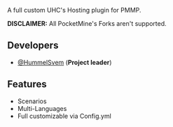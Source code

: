 

A full custom UHC's Hosting plugin for PMMP.

**DISCLAIMER:** All PocketMine's Forks aren't supported.

## Developers
- [@HummelSvem](https://twitter.com/VaronPE) (**Project leader**)

## Features
- Scenarios
- Multi-Languages
- Full customizable via Config.yml
